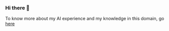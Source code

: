 ### Hi there 👋

To know more about my AI experience and my knowledge in this domain, go [here](https://github.com/prikmm/AI-Concepts#readme)

<!--
**prikmm/prikmm** is a ✨ _special_ ✨ repository because its `README.md` (this file) appears on your GitHub profile.

Here are some ideas to get you started:

- 🔭 I’m currently working on ...
- 🌱 I’m currently learning ...
- 👯 I’m looking to collaborate on ...
- 🤔 I’m looking for help with ...
- 💬 Ask me about ...
- 📫 How to reach me: ...
- 😄 Pronouns: ...
- ⚡ Fun fact: ...
-->

<!--[![Anurag's GitHub stats](https://github-readme-stats.vercel.app/api?username=prikmm)](https://github.com/anuraghazra/github-readme-stats)
-->

